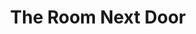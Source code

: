 ---
title: "The Room Next Door"
year: 2024
rating: 2
stars: "★★"
liked: false
rewatched: false
permalink: "the-room-next-door-2024"
watched_on: 2025-02-01
---
